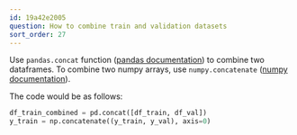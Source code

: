 ```yaml
---
id: 19a42e2005
question: How to combine train and validation datasets
sort_order: 27
---
```


Use `pandas.concat` function ([pandas documentation](https://pandas.pydata.org/docs/reference/api/pandas.concat.html)) to combine two dataframes. To combine two numpy arrays, use `numpy.concatenate` ([numpy documentation](https://numpy.org/doc/stable/reference/generated/numpy.concatenate.html)).

The code would be as follows:

```python
df_train_combined = pd.concat([df_train, df_val])
y_train = np.concatenate((y_train, y_val), axis=0)
```